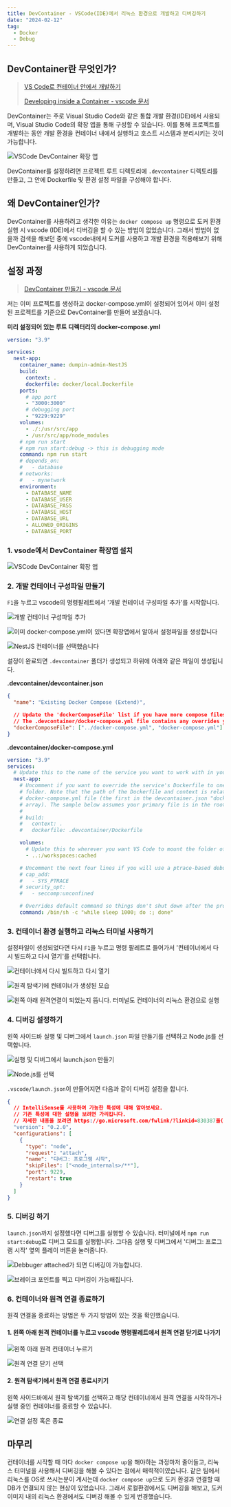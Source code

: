 ```yaml
---
title: DevContainer - VSCode(IDE)에서 리눅스 환경으로 개발하고 디버깅하기
date: "2024-02-12"
tag:
  - Docker
  - Debug
---
```


## DevContainer란 무엇인가?

> [VS Code로 컨테이너 안에서 개발하기](https://ssowonny.medium.com/vs-code%EB%A1%9C-%EC%BB%A8%ED%85%8C%EC%9D%B4%EB%84%88-%EC%95%88%EC%97%90%EC%84%9C-%EA%B0%9C%EB%B0%9C%ED%95%98%EA%B8%B0-d8ed0950d69a)
>
> [Developing inside a Container - vscode 문서](https://code.visualstudio.com/docs/devcontainers/containers)

DevContainer는 주로 Visual Studio Code와 같은 통합 개발 환경(IDE)에서 사용되며,
Visual Studio Code의 확장 앱을 통해 구성할 수 있습니다.
이를 통해 프로젝트를 개발하는 동안 개발 환경을 컨테이너 내에서 실행하고 호스트 시스템과 분리시키는 것이 가능합니다.

<!--end-->

![VSCode DevContainer 확장 앱](https://github.com/Zamoca42/blog/assets/96982072/5752ba51-596b-4cde-a572-ec0e39f8e8ed)

DevContainer를 설정하려면 프로젝트 루트 디렉토리에 `.devcontainer` 디렉토리를 만들고,
그 안에 Dockerfile 및 환경 설정 파일을 구성해야 합니다.

## 왜 DevContainer인가?

DevContainer를 사용하려고 생각한 이유는 `docker compose up` 명령으로 도커 환경 실행 시
vscode (IDE)에서 디버깅을 할 수 있는 방법이 없었습니다.
그래서 방법이 없을까 검색을 해보던 중에 vscode내에서 도커를 사용하고 개발 환경을 적용해보기 위해 DevContainer를 사용하게 되었습니다.

## 설정 과정

> [DevContainer 만들기 - vscode 문서](https://code.visualstudio.com/docs/devcontainers/create-dev-container)

저는 이미 프로젝트를 생성하고 docker-compose.yml이 설정되어 있어서
이미 설정된 프로젝트를 기준으로 DevContainer를 만들어 보겠습니다.

**미리 설정되어 있는 루트 디렉터리의 docker-compose.yml**

```yaml
version: "3.9"

services:
  nest-app:
    container_name: dumpin-admin-NestJS
    build:
      context: .
      dockerfile: docker/local.Dockerfile
    ports:
      # app port
      - "3000:3000"
      # debugging port
      - "9229:9229"
    volumes:
      - ./:/usr/src/app
      - /usr/src/app/node_modules
    # npm run start
    # npm run start:debug -> this is debugging mode
    command: npm run start
    # depends_on:
    #   - database
    # networks:
    #   - mynetwork
    environment:
      - DATABASE_NAME
      - DATABASE_USER
      - DATABASE_PASS
      - DATABASE_HOST
      - DATABASE_URL
      - ALLOWED_ORIGINS
      - DATABASE_PORT
```

### 1. vsode에서 DevContainer 확장앱 설치

![VSCode DevContainer 확장 앱](https://github.com/Zamoca42/blog/assets/96982072/5752ba51-596b-4cde-a572-ec0e39f8e8ed)

### 2. 개발 컨테이너 구성파일 만들기

`F1`을 누르고 vscode의 명령팔레트에서 '개발 컨테이너 구성파일 추가'를 시작합니다.

![개발 컨테이너 구성파일 추가](https://github.com/Zamoca42/blog/assets/96982072/3fe0b87b-0e79-4561-9449-6098b40a4ea9)

![이미 docker-compose.yml이 있다면 확장앱에서 알아서 설정파일을 생성합니다](https://github.com/Zamoca42/blog/assets/96982072/2d6756de-507f-4a02-bf82-c8f611221f2f)

![NestJS 컨테이너를 선택했습니다](https://github.com/Zamoca42/blog/assets/96982072/2fd24bd5-5e79-48fb-9a0f-adfe86ff0eb7)

설정이 완료되면 `.devcontainer` 폴더가 생성되고 하위에 아래와 같은 파일이 생성됩니다.

**.devcontainer/devcontainer.json**

```json
{
  "name": "Existing Docker Compose (Extend)",

  // Update the 'dockerComposeFile' list if you have more compose files or use different names.
  // The .devcontainer/docker-compose.yml file contains any overrides you need/want to make.
  "dockerComposeFile": ["../docker-compose.yml", "docker-compose.yml"]
}
```

**.devcontainer/docker-compose.yml**

```yaml
version: "3.9"
services:
  # Update this to the name of the service you want to work with in your docker-compose.yml file
  nest-app:
    # Uncomment if you want to override the service's Dockerfile to one in the .devcontainer
    # folder. Note that the path of the Dockerfile and context is relative to the *primary*
    # docker-compose.yml file (the first in the devcontainer.json "dockerComposeFile"
    # array). The sample below assumes your primary file is in the root of your project.
    #
    # build:
    #   context: .
    #   dockerfile: .devcontainer/Dockerfile

    volumes:
      # Update this to wherever you want VS Code to mount the folder of your project
      - ..:/workspaces:cached

    # Uncomment the next four lines if you will use a ptrace-based debugger like C++, Go, and Rust.
    # cap_add:
    #   - SYS_PTRACE
    # security_opt:
    #   - seccomp:unconfined

    # Overrides default command so things don't shut down after the process ends.
    command: /bin/sh -c "while sleep 1000; do :; done"
```

### 3. 컨테이너 환경 실행하고 리눅스 터미널 사용하기

설정파일이 생성되었다면 다시 `F1`을 누르고 명령 팔레트로 들어가서 '컨테이너에서 다시 빌드하고 다시 열기'를 선택합니다.

![컨테이너에서 다시 빌드하고 다시 열기](https://github.com/Zamoca42/blog/assets/96982072/c526d910-a923-4987-a2d5-38d1b2376d51)

![원격 탐색기에 컨테이너가 생성된 모습](https://github.com/Zamoca42/blog/assets/96982072/48443c1f-6e06-4fd1-9c7f-a989bcd509ca)

![왼쪽 아래 원격연결이 되었는지 뜹니다. 터미널도 컨테이너의 리눅스 환경으로 실행](https://github.com/Zamoca42/blog/assets/96982072/2db5140c-f1d4-4c30-b734-67e20ea36e94)

### 4. 디버깅 설정하기

왼쪽 사이드바 실행 및 디버그에서 `launch.json` 파일 만들기를 선택하고 Node.js를 선택합니다.

![실행 및 디버그에서 launch.json 만들기](https://github.com/Zamoca42/blog/assets/96982072/fc3de268-94a3-4b87-8c14-59e2ae000511)

![Node.js를 선택](https://github.com/Zamoca42/blog/assets/96982072/25a848e3-94fb-4fff-bd9c-c66f0d9d605b)

`.vscode/launch.json`이 만들어지면 다음과 같이 디버깅 설정을 합니다.

```json
{
  // IntelliSense를 사용하여 가능한 특성에 대해 알아보세요.
  // 기존 특성에 대한 설명을 보려면 가리킵니다.
  // 자세한 내용을 보려면 https://go.microsoft.com/fwlink/?linkid=830387을(를) 방문하세요.
  "version": "0.2.0",
  "configurations": [
    {
      "type": "node",
      "request": "attach",
      "name": "디버그: 프로그램 시작",
      "skipFiles": ["<node_internals>/**"],
      "port": 9229,
      "restart": true
    }
  ]
}
```

### 5. 디버깅 하기

`launch.json`까지 설정했다면 디버그를 실행할 수 있습니다.
터미널에서 `npm run start:debug`로 디버그 모드를 실행합니다.
그다음 실행 및 디버그에서 '디버그: 프로그램 시작' 옆의 플레이 버튼을 눌러줍니다.

![Debbuger attached가 되면 디버깅이 가능합니다.](https://github.com/Zamoca42/blog/assets/96982072/cce43faa-86e3-430f-a664-e2e7859c738f)

![브레이크 포인트를 찍고 디버깅이 가능해집니다.](https://github.com/Zamoca42/blog/assets/96982072/a36031b7-6489-4b55-8ee6-e0f1307857f1)

### 6. 컨테이너와 원격 연결 종료하기

원격 연결을 종료하는 방법은 두 가지 방법이 있는 것을 확인했습니다.

#### 1. 왼쪽 아래 원격 컨테이너를 누르고 vscode 명령팔레트에서 원격 연결 닫기로 나가기

![왼쪽 아래 원격 컨테이너 누르기](https://github.com/Zamoca42/blog/assets/96982072/5588f9b5-746d-4158-8b52-ae8520fc32ca)

![원격 연결 닫기 선택](https://github.com/Zamoca42/blog/assets/96982072/d1efc0ac-7ba0-4a82-811b-3c392a681349)

#### 2. 원격 탐색기에서 원격 연결 종료시키기

왼쪽 사이드바에서 원격 탐색기를 선택하고 해당 컨테이너에서 원격 연결을 시작하거나 실행 중인 컨테이너를 종료할 수 있습니다.

![연결 설정 혹은 종료](https://github.com/Zamoca42/blog/assets/96982072/968baff4-4709-4162-b5a1-76ea85b671c9)

## 마무리

컨테이너를 시작할 때 마다 `docker compose up`을 해야하는 과정마저 줄어들고,
리눅스 터미널을 사용해서 디버깅을 해볼 수 있다는 점에서 매력적이였습니다.
같은 팀에서 리눅스를 OS로 쓰시는분이 계시는데 `docker compose up`으로 도커 환경과 연결할 때 DB가 연결되지 않는 현상이 있었습니다.
그래서 로컬환경에서도 디버깅을 해보고, 도커 이미지 내의 리눅스 환경에서도 디버깅 해볼 수 있게 번경했습니다.
